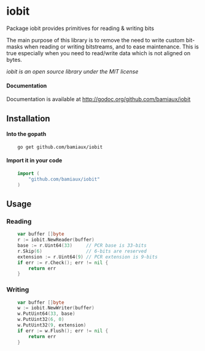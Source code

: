 iobit
=====

Package iobit provides primitives for reading & writing bits

The main purpose of this library is to remove the need to write
custom bit-masks when reading or writing bitstreams, and to ease
maintenance. This is true especially when you need to read/write
data which is not aligned on bytes.

*iobit is an open source library under the MIT license*

#### Documentation

Documentation is available at http://godoc.org/github.com/bamiaux/iobit

## Installation

#### Into the gopath

```
    go get github.com/bamiaux/iobit
```

#### Import it in your code

```go
    import (
        "github.com/bamiaux/iobit"
    )
```

## Usage

### Reading

```go
    var buffer []byte
    r := iobit.NewReader(buffer)
    base := r.Uint64(33)     // PCR base is 33-bits
    r.Skip(6)                // 6-bits are reserved
    extension := r.Uint64(9) // PCR extension is 9-bits
    if err := r.Check(); err != nil {
        return err
    }
```

### Writing

```go
    var buffer []byte
    w := iobit.NewWriter(buffer)
    w.PutUint64(33, base)
    w.PutUint32(6, 0)
    w.PutUint32(9, extension)
    if err := w.Flush(); err != nil {
        return err
    }
```
